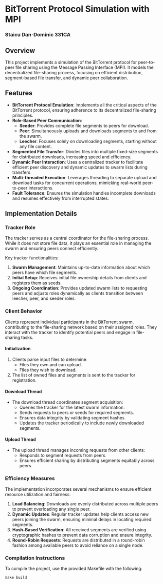 # BitTorrent Protocol Simulation with MPI

### **Staicu Dan-Dominic 331CA**

## Overview

This project implements a simulation of the BitTorrent protocol for peer-to-peer file sharing using the Message Passing Interface (MPI). It models the decentralized file-sharing process, focusing on efficient distribution, segment-based file transfer, and dynamic peer collaboration.

## Features

- **BitTorrent Protocol Emulation**: Implements all the critical aspects of the BitTorrent protocol, ensuring adherence to its decentralized file-sharing principles.
- **Role-Based Peer Communication**:
    - **Seeder**: Provides complete file segments to peers for download.
    - **Peer**: Simultaneously uploads and downloads segments to and from the swarm.
    - **Leecher**: Focuses solely on downloading segments, starting without any file content.
- **Segmented File Transfer**: Divides files into multiple fixed-size segments for distributed downloads, increasing speed and efficiency.
- **Dynamic Peer Interaction**: Uses a centralized tracker to facilitate efficient peer discovery and dynamic updates to swarm lists during transfers.
- **Multi-threaded Execution**: Leverages threading to separate upload and download tasks for concurrent operations, mimicking real-world peer-to-peer interactions.
- **Fault Tolerance**: Ensures the simulation handles incomplete downloads and resumes effectively from interrupted states.

## Implementation Details

### Tracker Role

The tracker serves as a central coordinator for the file-sharing process. While it does not store file data, it plays an essential role in managing the swarm and ensuring peers connect efficiently.

Key tracker functionalities:

1. **Swarm Management**: Maintains up-to-date information about which peers have which file segments.
2. **Initial Setup**: Receives initial file ownership details from clients and registers them as seeds.
3. **Ongoing Coordination**: Provides updated swarm lists to requesting peers and adjusts roles dynamically as clients transition between leecher, peer, and seeder roles.

### Client Behavior

Clients represent individual participants in the BitTorrent swarm, contributing to the file-sharing network based on their assigned roles. They interact with the tracker to identify potential peers and engage in file-sharing tasks.

#### Initialization

1. Clients parse input files to determine:
    - Files they own and can upload.
    - Files they wish to download.
2. The list of owned files and segments is sent to the tracker for registration.

#### Download Thread

- The download thread coordinates segment acquisition:
    - Queries the tracker for the latest swarm information.
    - Sends requests to peers or seeds for required segments.
    - Ensures data integrity by validating segment hashes.
    - Updates the tracker periodically to include newly downloaded segments.

#### Upload Thread

- The upload thread manages incoming requests from other clients:
    - Responds to segment requests from peers.
    - Ensures efficient sharing by distributing segments equitably across peers.

### Efficiency Measures

The implementation incorporates several mechanisms to ensure efficient resource utilization and fairness:

1. **Load Balancing**: Downloads are evenly distributed across multiple peers to prevent overloading any single peer.
2. **Dynamic Updates**: Regular tracker updates help clients access new peers joining the swarm, ensuring minimal delays in locating required segments.
3. **Hash-Based Verification**: All received segments are verified using cryptographic hashes to prevent data corruption and ensure integrity.
4. **Round-Robin Requests**: Requests are distributed in a round-robin fashion among available peers to avoid reliance on a single node.

### Compilation Instructions

To compile the project, use the provided Makefile with the following:
```
make build
```